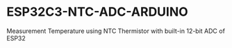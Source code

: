 # ESP32C3-NTC-ADC-ARDUINO
Measurement Temperature using NTC Thermistor with built-in 12-bit ADC of ESP32
